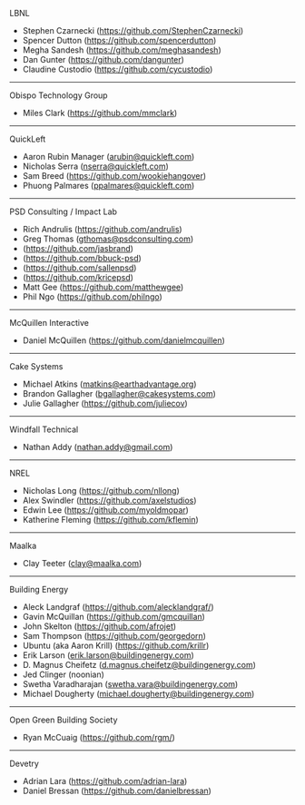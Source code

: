 LBNL
- Stephen Czarnecki (https://github.com/StephenCzarnecki)
- Spencer Dutton (https://github.com/spencerdutton)
- Megha Sandesh (https://github.com/meghasandesh)
- Dan Gunter (https://github.com/dangunter)
- Claudine Custodio (https://github.com/cycustodio)

---
Obispo Technology Group
- Miles Clark (https://github.com/mmclark)

---
QuickLeft
- Aaron Rubin	Manager	(arubin@quickleft.com)
- Nicholas Serra	(nserra@quickleft.com)
- Sam Breed (https://github.com/wookiehangover)
- Phuong Palmares	(ppalmares@quickleft.com)

---
PSD Consulting / Impact Lab
- Rich Andrulis (https://github.com/andrulis)
- Greg Thomas (gthomas@psdconsulting.com)
- (https://github.com/jasbrand)
- (https://github.com/bbuck-psd)
- (https://github.com/sallenpsd)
- (https://github.com/kricepsd)
- Matt Gee (https://github.com/matthewgee)
- Phil Ngo (https://github.com/philngo)

---
McQuillen Interactive
- Daniel McQuillen	(https://github.com/danielmcquillen)

---
Cake Systems
- Michael Atkins (matkins@earthadvantage.org)
- Brandon Gallagher (bgallagher@cakesystems.com)
- Julie Gallagher	(https://github.com/juliecov)

---
Windfall Technical
- Nathan Addy (nathan.addy@gmail.com)

---
NREL
- Nicholas Long (https://github.com/nllong)
- Alex Swindler (https://github.com/axelstudios)
- Edwin Lee (https://github.com/myoldmopar)
- Katherine Fleming (https://github.com/kflemin)

---
Maalka
- Clay Teeter (clay@maalka.com)

---
Building Energy
- Aleck Landgraf (https://github.com/alecklandgraf/)
- Gavin McQuillan (https://github.com/gmcquillan)
- John Skelton (https://github.com/afrojet)
- Sam Thompson (https://github.com/georgedorn)
- Ubuntu (aka Aaron Krill) (https://github.com/krillr)
- Erik Larson (erik.larson@buildingenergy.com)
- D. Magnus Cheifetz (d.magnus.cheifetz@buildingenergy.com)
- Jed Clinger (noonian)
- Swetha Varadharajan (swetha.vara@buildingenergy.com)
- Michael Dougherty (michael.dougherty@buildingenergy.com)

---
Open Green Building Society
- Ryan McCuaig (https://github.com/rgm/)

---
Devetry
- Adrian Lara (https://github.com/adrian-lara)
- Daniel Bressan (https://github.com/danielbressan)
